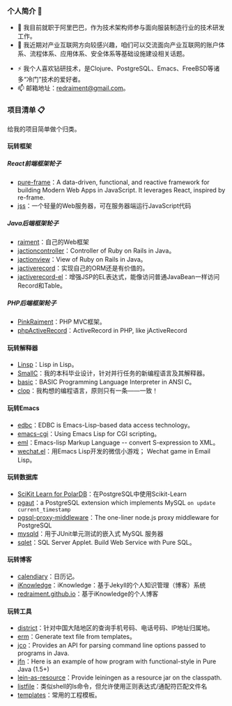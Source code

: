 ### 个人简介 👋

* 🔭 我目前就职于阿里巴巴，作为技术架构师参与面向服装制造行业的技术研发工作。
* 💬 我近期对产业互联网方向较感兴趣，咱们可以交流面向产业互联网的账户体系、流程体系、应用体系、安全体系等基础设施建设相关话题。
- ⚡ 我个人喜欢钻研技术，是Clojure、PostgreSQL、Emacs、FreeBSD等诸多“冷门”技术的爱好者。
- 📫 邮箱地址：[redraiment@gmail.com](mailto:redraiment@gmail.com)。

### 项目清单 📋

给我的项目简单做个归类。

#### 玩转框架

##### React前端框架轮子

* [pure-frame](https://github.com/redraiment/pure-frame)：A data-driven, functional, and reactive framework for building Modern Web Apps in JavaScript. It leverages React, inspired by re-frame.
* [jss](https://github.com/redraiment/jss)：一个轻量的Web服务器，可在服务器端运行JavaScript代码

##### Java后端框架轮子

* [raiment](https://github.com/redraiment/raiment)：自己的Web框架
* [jactioncontroller](https://github.com/redraiment/jactioncontroller)：Controller of Ruby on Rails in Java。
* [jactionview](https://github.com/redraiment/jactionview)：View of Ruby on Rails in Java。
* [jactiverecord](https://github.com/redraiment/jactiverecord)：实现自己的ORM还是有价值的。
* [jactiverecord-el](https://github.com/redraiment/jactiverecord-el)：增强JSP的EL表达式，能像访问普通JavaBean一样访问Record和Table。

##### PHP后端框架轮子

* [PinkRaiment](https://github.com/redraiment/PinkRaiment)：PHP MVC框架。
* [phpActiveRecord](https://github.com/redraiment/phpActiveRecord)：ActiveRecord in PHP, like jActiveRecord

#### 玩转解释器

* [Linsp](https://github.com/redraiment/Linsp)：Lisp in Lisp。
* [SmallC](https://github.com/redraiment/SmallC)：我的本科毕业设计，针对并行任务的新编程语言及其解释器。
* [basic](https://github.com/redraiment/basic)：BASIC Programming Language Interpreter in ANSI C。
* [clop](https://github.com/redraiment/clop)：我构想的编程语言，原则只有一条——一致！

#### 玩转Emacs

* [edbc](https://github.com/redraiment/edbc)：EDBC is Emacs-Lisp-based data access technology。
* [emacs-cgi](https://github.com/redraiment/emacs-cgi)：Using Emacs Lisp for CGI scripting。
* [eml](https://github.com/redraiment/eml)：Emacs-lisp Markup Language -- convert S-expression to XML。
* [wechat.el](https://github.com/redraiment/wechat.el)：用Emacs Lisp开发的微信小游戏； Wechat game in Email Lisp。

#### 玩转数据库

* [SciKit Learn for PolarDB](https://github.com/redraiment/SciKit-Learn-for-PolarDB)：在PostgreSQL中使用Scikit-Learn
* [pgaut](https://github.com/redraiment/pgaut)：a PostgreSQL extension which implements MySQL `on update current_timestamp`
* [pgsql-proxy-middleware](https://github.com/redraiment/pgsql-proxy-middleware)：The one-liner node.js proxy middleware for PostgreSQL
* [mysqld](https://github.com/redraiment/mysqld)：用于JUnit单元测试的嵌入式 MySQL 服务器
* [sqlet](https://github.com/redraiment/sqlet)：SQL Server Applet. Build Web Service with Pure SQL。

#### 玩转博客

* [calendiary](https://github.com/redraiment/calendiary)：日历记。
* [iKnowledge](https://github.com/redraiment/iKnowledge)：iKnowledge：基于Jekyll的个人知识管理（博客）系统
* [redraiment.github.io](https://github.com/redraiment/redraiment.github.io)：基于iKnowledge的个人博客

#### 玩转工具

* [district](https://github.com/redraiment/district)：针对中国大陆地区的查询手机号码、电话号码、IP地址归属地。
* [erm](https://github.com/redraiment/erm)：Generate text file from templates。
* [jco](https://github.com/redraiment/jco)：Provides an API for parsing command line options passed to programs in Java.
* [jfn](https://github.com/redraiment/jfn)：Here is an example of how program with functional-style in Pure Java (1.5+)
* [lein-as-resource](https://github.com/redraiment/lein-as-resource)：Provide leiningen as a resource jar on the classpath.
* [listfile](https://github.com/redraiment/listfile)：类似shell的ls命令，但允许使用正则表达式/通配符匹配文件名
* [templates](https://github.com/redraiment/templates)：常用的工程模板。
